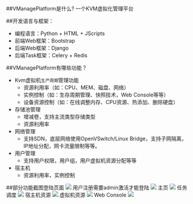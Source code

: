 ##VManagePlatform是什么?
一个KVM虚拟化管理平台

##开发语言与框架：
* 编程语言：Python + HTML + JScripts
* 前端Web框架：Bootstrap 
* 后端Web框架：Django  
* 后端Task框架：Celery + Redis

##VManagePlatform有哪些功能？

* Kvm虚拟机`生产周期`管理功能
    *  资源利用率（如：CPU、MEM、磁盘、网络）
    *  实例控制（如：生存周期管理、快照技术，Web Console等等）
    *  设备资源控制（如：在线调整内存、CPU资源、热添加、删除硬盘）
* 存储池管理
    *  增减卷，支持主流类型存储类型
    *  资源利用率
* 网络管理
    *  支持SDN，底层网络使用OpenVSwitch/Linux Bridge，支持子网隔离，IP地址分配，网卡流量限制等等。
* 用户管理
    *  支持用户权限，用户组，用户虚拟机资源分配等等 
* 宿主机
    *  资源利用率，实例控制

##部分功能截图登陆页面
![](https://github.com/welliamcao/VManagePlatform/raw/master/demo_images/login.png)
用户注册需要admin激活才能登陆
![](https://github.com/welliamcao/VManagePlatform/raw/master/demo_images/register.png)
主页
![](https://github.com/welliamcao/VManagePlatform/raw/master/demo_images/index.png)
任务调度
![](https://github.com/welliamcao/VManagePlatform/raw/master/demo_images/task.png)
宿主机资源
![](https://github.com/welliamcao/VManagePlatform/raw/master/demo_images/server.png)
虚拟机资源
![](https://github.com/welliamcao/VManagePlatform/raw/master/demo_images/instance.png)
Web Console
![](https://github.com/welliamcao/VManagePlatform/raw/master/demo_images/consle.png)
